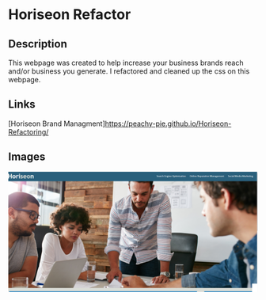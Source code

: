 # Horiseon Refactor
## Description
This webpage was created to help increase your business brands reach and/or business you generate. I refactored and cleaned up the css on this webpage.

## Links
[Horiseon Brand Managment]https://peachy-pie.github.io/Horiseon-Refactoring/

## Images
![Horiseon](./assets/images/Horiseon_screenGrab.png)

